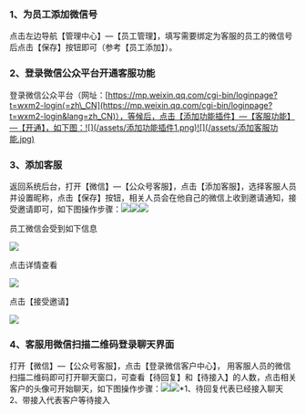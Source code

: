 ### 1、为员工添加微信号

点击左边导航【管理中心】—【员工管理】，填写需要绑定为客服的员工的微信号后点击【保存】按钮即可（参考【员工添加】）。

### 2、登录微信公众平台开通客服功能

登录微信公众平台（网址：[https://mp.weixin.qq.com/cgi-bin/loginpage?t=wxm2-login⟨=zh\_CN](https://mp.weixin.qq.com/cgi-bin/loginpage?t=wxm2-login&lang=zh_CN)），等候后，点击【添加功能插件】—【客服功能】—【开通】，如下图：![](/assets/添加功能插件1.png)![](/assets/添加客服功能.jpg)

### 3、添加客服

返回系统后台，打开【微信】—【公众号客服】，点击【添加客服】，选择客服人员并设置昵称，点击【保存】按钮，相关人员会在他自己的微信上收到邀请通知，接受邀请即可，如下图操作步骤：![](/assets/weixin-2.png)![](/assets/weixin-3.png)![](/assets/weixin-7.png)

员工微信会受到如下信息

![](/assets/weixin-4.jpg)

点击详情查看

![](/assets/weixin-5.jpg)

点击【接受邀请】

![](/assets/r.jpg)

### 4、客服用微信扫描二维码登录聊天界面

打开【微信】—【公众号客服】，点击【登录微信客户中心】， 用客服人员的微信扫描二维码即可打开聊天窗口，可查看【待回复】和【待接入】的人数，点击相关客户的头像可开始聊天，如下图操作步骤：![](/assets/weixin-6.png)![](/assets/开始聊天.jpg)\*1、待回复代表已经接入聊天  
  2、带接入代表客户等待接入

